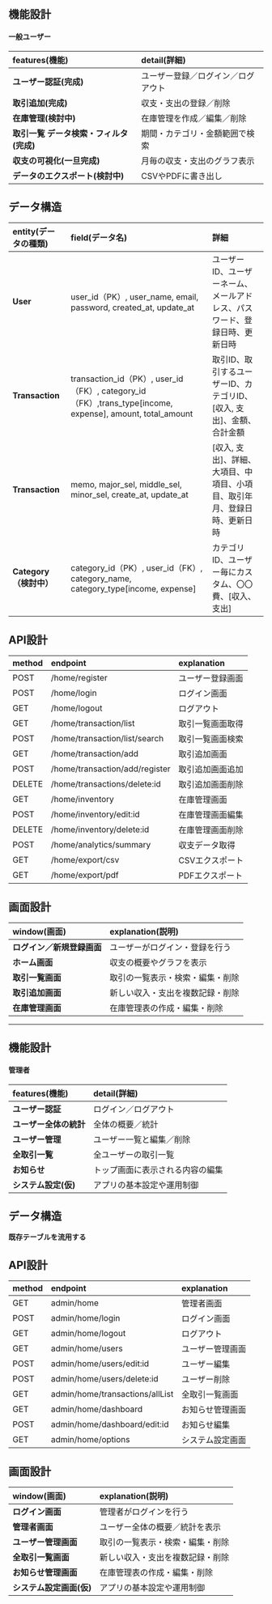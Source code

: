 ## 機能設計
#### 一般ユーザー
| features(機能)      | detail(詳細)                    |
|:-------------------|:--------------------------------|
| **ユーザー認証(完成)**      | ユーザー登録／ログイン／ログアウト    |
| **取引追加(完成)**         | 収支・支出の登録／削除         |
| **在庫管理(検討中)**         | 在庫管理を作成／編集／削除 |
| **取引一覧 データ検索・フィルタ(完成)** | 期間・カテゴリ・金額範囲で検索       |
| **収支の可視化(一旦完成)**      | 月毎の収支・支出のグラフ表示         |
| **データのエクスポート(検討中)** | CSVやPDFに書き出し                |

## データ構造

| entity(データの種類)          | field(データ名)                      | 詳細                |
|:----------------------------|:------------------------------------|:------------------|
| **User**                    | user_id（PK）, user_name, email, password, created_at, update_at            | ユーザーID、ユーザーネーム、メールアドレス、パスワード、登録日時、更新日時  |
| **Transaction**             | transaction_id（PK）, user_id（FK）, category_id（FK）,trans_type[income, expense], amount, total_amount | 取引ID、取引するユーザーID、カテゴリID、[収入, 支出]、金額、合計金額 |
| **Transaction**             | memo, major_sel, middle_sel, minor_sel, create_at, update_at           | [収入, 支出]、詳細、大項目、中項目、小項目、取引年月、登録日時、更新日時  |
| **Category（検討中）**                | category_id（PK）, user_id（FK）, category_name, category_type[income, expense] |  カテゴリID、ユーザー毎にカスタム、〇〇費、[収入、支出]

## API設計

| method      | endpoint                | explanation            |
|:------------|:------------------------|:-----------------------|
| POST        | /home/register      | ユーザー登録画面          |
| POST        | /home/login         | ログイン画面             |
| GET         | /home/logout        | ログアウト               |
| GET         | /home/transaction/list   | 取引一覧画面取得             |
| POST        | /home/transaction/list/search   | 取引一覧画面検索             |
| GET         | /home/transaction/add       | 取引追加画面             |
| POST        | /home/transaction/add/register       | 取引追加画面追加             |
| DELETE      | /home/transactions/delete:id    | 取引追加画面削除             |
| GET         | /home/inventory         | 在庫管理画面          |
| POST        | /home/inventory/edit:id      | 在庫管理画面編集          |
| DELETE      | /home/inventory/delete:id      | 在庫管理画面削除          |
| POST        | /home/analytics/summary  | 収支データ取得            |
| GET         | /home/export/csv         | CSVエクスポート          |
| GET         | /home/export/pdf         | PDFエクスポート          |

## 画面設計

| window(画面)                  | explanation(説明)                   |
|:-----------------------------|:-----------------------------------|
| **ログイン／新規登録画面**        | ユーザーがログイン・登録を行う          |
| **ホーム画面**                  | 収支の概要やグラフを表示               |
| **取引一覧画面**                | 取引の一覧表示・検索・編集・削除             | 
| **取引追加画面**                | 新しい収入・支出を複数記録・削除                |
 | **在庫管理画面**             | 在庫管理表の作成・編集・削除             |

-------------------
## 機能設計
#### 管理者

 | features(機能)      | detail(詳細)                    |
|:-------------------|:--------------------------------|
| **ユーザー認証**      | ログイン／ログアウト    |
| **ユーザー全体の統計** | 全体の概要／統計       |
| **ユーザー管理**      | ユーザー一覧と編集／削除 |
| **全取引一覧**       | 全ユーザーの取引一覧    |
| **お知らせ**         | トップ画面に表示される内容の編集         |
| **システム設定(仮)**  | アプリの基本設定や運用制御                |

## データ構造
**既存テーブルを流用する**

## API設計

| method      | endpoint                | explanation            |
|:------------|:------------------------|:-----------------------|
| GET         | admin/home   | 管理者画面             |
| POST        | admin/home/login         | ログイン画面             |
| GET         | admin/home/logout        | ログアウト               |
| GET        | admin/home/users   | ユーザー管理画面             |
| POST         | admin/home/users/edit:id       | ユーザー編集             |
| POST        | admin/home/users/delete:id       | ユーザー削除             |
| GET         | admin/home/transactions/allList    | 全取引一覧画面             |
| GET         | admin/home/dashboard         | お知らせ管理画面          |
| POST        | admin/home/dashboard/edit:id      | お知らせ編集          |
| GET      | admin/home/options      | システム設定画面          |

## 画面設計

| window(画面)                  | explanation(説明)                   |
|:-----------------------------|:-----------------------------------|
| **ログイン画面**                 | 管理者がログインを行う          |
| **管理者画面**                  | ユーザー全体の概要／統計を表示               |
| **ユーザー管理画面**                | 取引の一覧表示・検索・編集・削除             | 
| **全取引一覧画面**                | 新しい収入・支出を複数記録・削除                |
 | **お知らせ管理画面**             | 在庫管理表の作成・編集・削除             |
| **システム設定画面(仮)** | アプリの基本設定や運用制御                |

